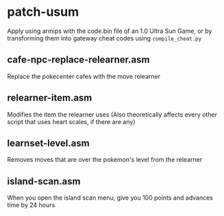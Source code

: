 # patch-usum

Apply using armips with the code.bin file of an 1.0 Ultra Sun Game, or by transforming them into gateway cheat codes using `compile_cheat.py`

## cafe-npc-replace-relearner.asm
Replace the pokecenter cafes with the move relearner

## relearner-item.asm
Modifies the item the relearner uses (Also theoretically affects every other script that uses heart scales, if there are any)

## learnset-level.asm
Removes moves that are over the pokemon's level from the relearner

## island-scan.asm
When you open the island scan menu, give you 100 points and advances time by 24 hours

